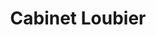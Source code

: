 ---
title: Cabinet Loubier
img: /assets/CabinetLoubier.png
img_alt: Image of the website of Cabinet Loubier
description: |
  This is a website I created during my internship at Nouvel Oeil. I used custom PHP to build this website. This project helped me improve my use of data attributes in JavaScript and CSS. I added some interactions and animations in JS to make the website smoother.
support:
  - PHP
  - SCSS
  - JS
git:
  https://github.com/Lonejyc/
---